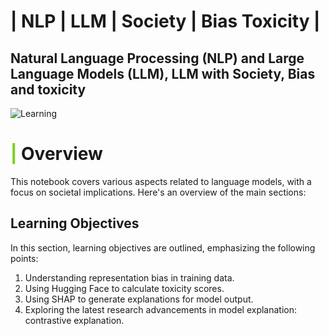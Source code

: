 # | NLP | LLM | Society | Bias Toxicity |

## Natural Language Processing (NLP) and Large Language Models (LLM), LLM with Society, Bias and toxicity


![Learning](https://t3.ftcdn.net/jpg/06/14/01/52/360_F_614015247_EWZHvC6AAOsaIOepakhyJvMqUu5tpLfY.jpg)


# <b><span style='color:#78D118'>|</span> Overview</b>

This notebook covers various aspects related to language models, with a focus on societal implications. Here's an overview of the main sections:

## Learning Objectives

In this section, learning objectives are outlined, emphasizing the following points:

1. Understanding representation bias in training data.
2. Using Hugging Face to calculate toxicity scores.
3. Using SHAP to generate explanations for model output.
4. Exploring the latest research advancements in model explanation: contrastive explanation.
